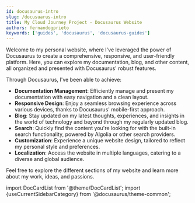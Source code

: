 ```yaml
---
id: docusaurus-intro
slug: /docusuarus-intro
title: My Cloud Journey Project - Docusaurus Website
authors: fernandogprieto
keywords: ['guides', 'docusaurus', 'docusaurus-guides']
---
```



Welcome to my personal website, where I've leveraged the power of Docusaurus to create a comprehensive, responsive, and user-friendly platform. Here, you can explore my documentation, blog, and other content, all organized and presented with Docusaurus' robust features.

Through Docusaurus, I've been able to achieve:

- **Documentation Management**: Efficiently manage and present my documentation with easy navigation and a clean layout.
- **Responsive Design**: Enjoy a seamless browsing experience across various devices, thanks to Docusaurus' mobile-first approach.
- **Blog**: Stay updated on my latest thoughts, experiences, and insights in the world of technology and beyond through my regularly updated blog.
- **Search**: Quickly find the content you're looking for with the built-in search functionality, powered by Algolia or other search providers.
- **Customization**: Experience a unique website design, tailored to reflect my personal style and preferences.
- **Localization**: Access the website in multiple languages, catering to a diverse and global audience.

Feel free to explore the different sections of my website and learn more about my work, ideas, and passions.

import DocCardList from '@theme/DocCardList'; import {useCurrentSidebarCategory} from '@docusaurus/theme-common';

<DocCardList items={useCurrentSidebarCategory().items}/>